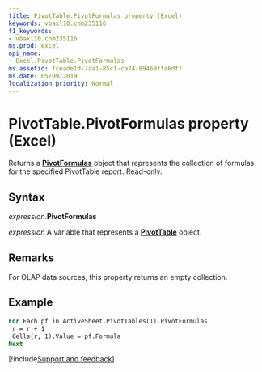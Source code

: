 ```yaml
---
title: PivotTable.PivotFormulas property (Excel)
keywords: vbaxl10.chm235116
f1_keywords:
- vbaxl10.chm235116
ms.prod: excel
api_name:
- Excel.PivotTable.PivotFormulas
ms.assetid: fceade1d-7aa1-85c1-ca74-89460ffa6dff
ms.date: 05/09/2019
localization_priority: Normal
---
```



# PivotTable.PivotFormulas property (Excel)

Returns a **[PivotFormulas](Excel.PivotFormulas.md)** object that represents the collection of formulas for the specified PivotTable report. Read-only.


## Syntax

_expression_.**PivotFormulas**

_expression_ A variable that represents a **[PivotTable](Excel.PivotTable.md)** object.


## Remarks

For OLAP data sources, this property returns an empty collection.


## Example

```vb
For Each pf in ActiveSheet.PivotTables(1).PivotFormulas 
 r = r + 1 
 Cells(r, 1).Value = pf.Formula 
Next
```




[!include[Support and feedback](~/includes/feedback-boilerplate.md)]